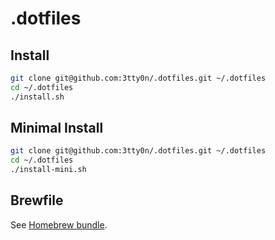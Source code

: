 # .dotfiles

## Install

```bash
git clone git@github.com:3tty0n/.dotfiles.git ~/.dotfiles
cd ~/.dotfiles
./install.sh
```

## Minimal Install

```bash
git clone git@github.com:3tty0n/.dotfiles.git ~/.dotfiles
cd ~/.dotfiles
./install-mini.sh
```

## Brewfile

See [Homebrew bundle](https://github.com/Homebrew/homebrew-bundle).
